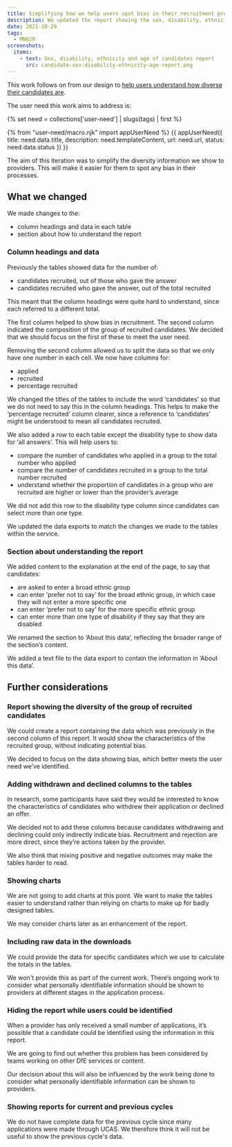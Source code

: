 ```yaml
---
title: Simplifying how we help users spot bias in their recruitment processes
description: We updated the report showing the sex, disability, ethnicity and age of candidates to focus on potential bias
date: 2021-10-29
tags:
  - MN029
screenshots:
  items:
    - text: Sex, disability, ethnicity and age of candidates report
      src: candidate-sex-disability-ethnicity-age-report.png
---
```


This work follows on from our design to [help users understand how diverse their candidates are](/manage-teacher-training-applications/iterating-how-we-help-users-understand-how-diverse-their-candidates-are/).

The user need this work aims to address is:

{% set need = collections['user-need'] | slugs(tags) | first %}

{% from "user-need/macro.njk" import appUserNeed %}
{{ appUserNeed({
  title: need.data.title,
  description: need.templateContent,
  url: need.url,
  status: need.data.status
}) }}

The aim of this iteration was to simplify the diversity information we show to providers. This will make it easier for them to spot any bias in their processes.

## What we changed

We made changes to the:

- column headings and data in each table
- section about how to understand the report

### Column headings and data

Previously the tables showed data for the number of:

- candidates recruited, out of those who gave the answer
- candidates recruited who gave the answer, out of the total recruited

This meant that the column headings were quite hard to understand, since each referred to a different total.

The first column helped to show bias in recruitment. The second column indicated the composition of the group of recruited candidates. We decided that we should focus on the first of these to meet the user need.

Removing the second column allowed us to split the data so that we only have one number in each cell. We now have columns for:

- applied
- recruited
- percentage recruited

We changed the titles of the tables to include the word ‘candidates’ so that we do not need to say this in the column headings. This helps to make the ‘percentage recruited’ column clearer, since a reference to ‘candidates’ might be understood to mean all candidates recruited.

We also added a row to each table except the disability type to show data for ‘all answers’. This will help users to:

- compare the number of candidates who applied in a group to the total number who applied
- compare the number of candidates recruited in a group to the total number recruited
- understand whether the proportion of candidates in a group who are recruited are higher or lower than the provider’s average

We did not add this row to the disability type column since candidates can select more than one type.

We updated the data exports to match the changes we made to the tables within the service.

### Section about understanding the report

We added content to the explanation at the end of the page, to say that candidates:

- are asked to enter a broad ethnic group
- can enter ‘prefer not to say’ for the broad ethnic group, in which case they will not enter a more specific one
- can enter ‘prefer not to say’ for the more specific ethnic group
- can enter more than one type of disability if they say that they are disabled

We renamed the section to ‘About this data’, reflecting the broader range of the section’s content.

We added a text file to the data export to contain the information in ‘About this data’.

## Further considerations

### Report showing the diversity of the group of recruited candidates

We could create a report containing the data which was previously in the second column of this report. It would show the characteristics of the recruited group, without indicating potential bias.

We decided to focus on the data showing bias, which better meets the user need we’ve identified.

### Adding withdrawn and declined columns to the tables

In research, some participants have said they would be interested to know the characteristics of candidates who withdrew their application or declined an offer.

We decided not to add these columns because candidates withdrawing and declining could only indirectly indicate bias. Recruitment and rejection are more direct, since they’re actions taken by the provider.

We also think that mixing positive and negative outcomes may make the tables harder to read.

### Showing charts

We are not going to add charts at this point. We want to make the tables easier to understand rather than relying on charts to make up for badly designed tables.

We may consider charts later as an enhancement of the report.

### Including raw data in the downloads

We could provide the data for specific candidates which we use to calculate the totals in the tables.

We won't provide this as part of the current work. There’s ongoing work to consider what personally identifiable information should be shown to providers at different stages in the application process.

### Hiding the report while users could be identified

When a provider has only received a small number of applications, it’s possible that a candidate could be identified using the information in this report.

We are going to find out whether this problem has been considered by teams working on other DfE services or content.

Our decision about this will also be influenced by the work being done to consider what personally identifiable information can be shown to providers.

### Showing reports for current and previous cycles

We do not have complete data for the previous cycle since many applications were made through UCAS. We therefore think it will not be useful to show the previous cycle's data.
